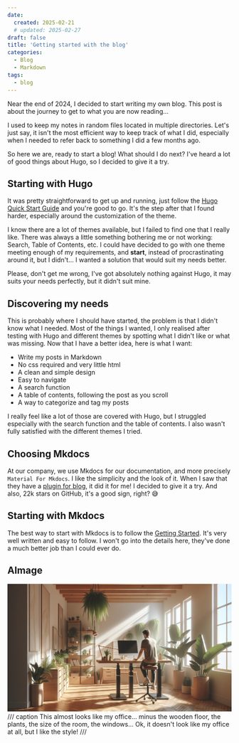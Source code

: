 ```yaml
---
date: 
  created: 2025-02-21
  # updated: 2025-02-27
draft: false
title: 'Getting started with the blog'
categories:
  - Blog
  - Markdown
tags:
  - blog
---
```


Near the end of 2024, I decided to start writing my own blog. This post is about the journey to get to what you are now reading...
<!-- more -->
I used to keep my notes in random files located in multiple directories. Let's just say, it isn't the most efficient way to keep track of what I did, especially when I needed to refer back to something I did a few months ago.

So here we are, ready to start a blog! What should I do next? I've heard a lot of good things about Hugo, so I decided to give it a try.

## Starting with Hugo

It was pretty straightforward to get up and running, just follow the [Hugo Quick Start Guide](https://gohugo.io/getting-started/quick-start/) and you're good to go. It's the step after that I found harder, especially around the customization of the theme.

I know there are a lot of themes available, but I failed to find one that I really like. There was always a little something bothering me or not working: Search, Table of Contents, etc. I could have decided to go with one theme meeting enough of my requirements, and **start**, instead of procrastinating around it, but I didn't... I wanted a solution that would suit my needs better.

Please, don't get me wrong, I've got absolutely nothing against Hugo, it may suits your needs perfectly, but it didn't suit mine.

## Discovering my needs

This is probably where I should have started, the problem is that I didn't know what I needed. Most of the things I wanted, I only realised after testing with Hugo and different themes by spotting what I didn't like or what was missing.
Now that I have a better idea, here is what I want:

- Write my posts in Markdown
- No css required and very little html
- A clean and simple design
- Easy to navigate
- A search function
- A table of contents, following the post as you scroll
- A way to categorize and tag my posts

I really feel like a lot of those are covered with Hugo, but I struggled especially with the search function and the table of contents. I also wasn't fully satisfied with the different themes I tried.

## Choosing Mkdocs

At our company, we use Mkdocs for our documentation, and more precisely `Material For Mkdocs`. I like the simplicity and the look of it. When I saw that they have a [plugin for blog](https://squidfunk.github.io/mkdocs-material/plugins/blog/), it did it for me! I decided to give it a try. And also, 22k stars on GitHub, it's a good sign, right? 😅

## Starting with Mkdocs

The best way to start with Mkdocs is to follow the [Getting Started](https://squidfunk.github.io/mkdocs-material/getting-started/). It's very well written and easy to follow. I won't go into the details here, they've done a much better job than I could ever do.

## AImage

![AI Generated image - Nordic style office, with someone sitting at the desk ready to start typing](ai-nordic-office.png)
/// caption
This almost looks like my office... minus the wooden floor, the plants, the size of the room, the windows... Ok, it doesn't look like my office at all, but I like the style!
///
